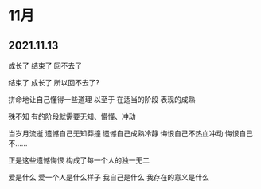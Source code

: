 # 11月

## 2021.11.13
成长了
结束了
回不去了

结束了
成长了
所以回不去了?

拼命地让自己懂得一些道理
以至于
在适当的阶段
表现的成熟

殊不知
有的阶段就需要无知、懵懂、冲动

当岁月流逝
遗憾自己无知莽撞
遗憾自己成熟冷静
悔恨自己不热血冲动
悔恨自己不......

正是这些遗憾悔恨
构成了每一个人的独一无二

爱是什么
爱一个人是什么样子
我自己是什么
我存在的意义是什么